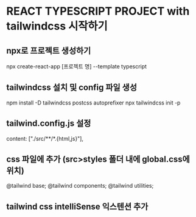 # REACT TYPESCRIPT PROJECT with tailwindcss 시작하기

## npx로 프로젝트 생성하기
npx create-react-app [프로젝트 명] --template typescript

## tailwindcss 설치 및 config 파일 생성
npm install -D tailwindcss postcss autoprefixer
npx tailwindcss init -p

## tailwind.config.js 설정
content: ["./src/**/*.{html,js}"],

## css 파일에 추가 (src>styles 폴더 내에 global.css에 위치)
@tailwind base;
@tailwind components;
@tailwind utilities;
## tailwind css intelliSense 익스텐션 추가






